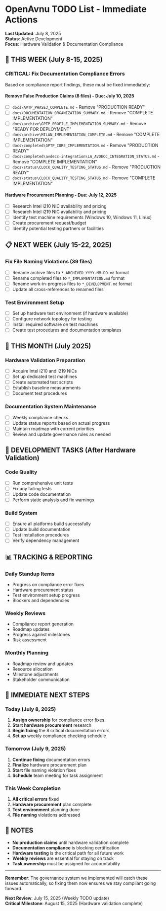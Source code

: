 # OpenAvnu TODO List - Immediate Actions

**Last Updated**: July 8, 2025  
**Status**: Active Development  
**Focus**: Hardware Validation & Documentation Compliance

## 🚨 **THIS WEEK (July 8-15, 2025)**

### **CRITICAL: Fix Documentation Compliance Errors**
Based on compliance report findings, these must be fixed immediately:

#### **Remove False Production Claims** (8 files) - Due: July 10, 2025
- [ ] `docs\AVTP_PHASE3_COMPLETE.md` - Remove "PRODUCTION READY"
- [ ] `docs\DOCUMENTATION_ORGANIZATION_SUMMARY.md` - Remove "COMPLETE IMPLEMENTATION"
- [ ] `docs\archive\GPTP_PROFILE_IMPLEMENTATION_SUMMARY.md` - Remove "READY FOR DEPLOYMENT"
- [ ] `docs\archive\MILAN_IMPLEMENTATION_COMPLETE.md` - Remove "COMPLETE IMPLEMENTATION"
- [ ] `docs\completed\GPTP_CORE_IMPLEMENTATION.md` - Remove "PRODUCTION READY"
- [ ] `docs\completed\avdecc-integration\LA_AVDECC_INTEGRATION_STATUS.md` - Remove "COMPLETE IMPLEMENTATION"
- [ ] `docs\status\CLOCK_QUALITY_TESTING_STATUS.md` - Remove "PRODUCTION READY"
- [ ] `docs\status\CLOCK_QUALITY_TESTING_STATUS.md` - Remove "COMPLETE IMPLEMENTATION"

#### **Hardware Procurement Planning** - Due: July 12, 2025
- [ ] Research Intel i210 NIC availability and pricing
- [ ] Research Intel i219 NIC availability and pricing
- [ ] Identify test machine requirements (Windows 10, Windows 11, Linux)
- [ ] Create procurement request/budget
- [ ] Identify potential testing partners or facilities

## 📋 **NEXT WEEK (July 15-22, 2025)**

### **Fix File Naming Violations** (39 files)
- [ ] Rename archive files to `*_ARCHIVED_YYYY-MM-DD.md` format
- [ ] Rename completed files to `*_IMPLEMENTATION.md` format
- [ ] Rename work-in-progress files to `*_DEVELOPMENT.md` format
- [ ] Update all cross-references to renamed files

### **Test Environment Setup**
- [ ] Set up hardware test environment (if hardware available)
- [ ] Configure network topology for testing
- [ ] Install required software on test machines
- [ ] Create test procedures and documentation templates

## 📅 **THIS MONTH (July 2025)**

### **Hardware Validation Preparation**
- [ ] Acquire Intel i210 and i219 NICs
- [ ] Set up dedicated test machines
- [ ] Create automated test scripts
- [ ] Establish baseline measurements
- [ ] Document test procedures

### **Documentation System Maintenance**
- [ ] Weekly compliance checks
- [ ] Update status reports based on actual progress
- [ ] Maintain roadmap with current priorities
- [ ] Review and update governance rules as needed

## 🔧 **DEVELOPMENT TASKS** (After Hardware Validation)

### **Code Quality**
- [ ] Run comprehensive unit tests
- [ ] Fix any failing tests
- [ ] Update code documentation
- [ ] Perform static analysis and fix warnings

### **Build System**
- [ ] Ensure all platforms build successfully
- [ ] Update build documentation
- [ ] Test installation procedures
- [ ] Verify dependency management

## 📊 **TRACKING & REPORTING**

### **Daily Standup Items**
- Progress on compliance error fixes
- Hardware procurement status
- Test environment setup progress
- Blockers and dependencies

### **Weekly Reviews**
- Compliance report generation
- Roadmap updates
- Progress against milestones
- Risk assessment

### **Monthly Planning**
- Roadmap review and updates
- Resource allocation
- Milestone adjustments
- Stakeholder communication

## 🎯 **IMMEDIATE NEXT STEPS**

### **Today (July 8, 2025)**
1. **Assign ownership** for compliance error fixes
2. **Start hardware procurement** research
3. **Begin fixing** the 8 critical documentation errors
4. **Set up** weekly compliance checking schedule

### **Tomorrow (July 9, 2025)**
1. **Continue fixing** documentation errors
2. **Finalize** hardware procurement plan
3. **Start** file naming violation fixes
4. **Schedule** team meeting for task assignment

### **This Week Completion**
1. **All critical errors** fixed
2. **Hardware procurement** plan complete
3. **Test environment** planning done
4. **File naming** violations addressed

## 📝 **NOTES**

- **No production claims** until hardware validation complete
- **Documentation compliance** is blocking certification
- **Hardware testing** is the critical path for all future work
- **Weekly reviews** are essential for staying on track
- **Task ownership** must be assigned for accountability

---

**Remember**: The governance system we implemented will catch these issues automatically, so fixing them now ensures we stay compliant going forward.

**Next Review**: July 15, 2025 (Weekly TODO update)  
**Critical Milestone**: August 15, 2025 (Hardware validation complete)
